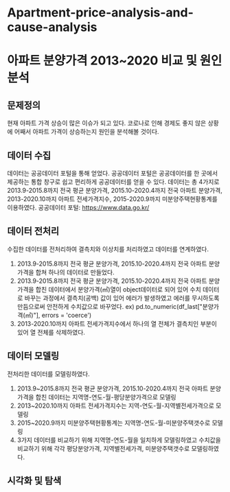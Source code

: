 # Apartment-price-analysis-and-cause-analysis
# 아파트 분양가격 2013~2020 비교 및 원인분석

## 문제정의
현재 아파트 가격 상승이 많은 이슈가 되고 있다. 코로나로 인해 경제도 좋지 않은 상황에 어째서 아파트 가격이 상승하는지 원인을 분석해볼 것이다.

## 데이터 수집
데이터는 공공데이터 포털을 통해 얻었다.
공공데이터 포털은 공공데이터를 한 곳에서 제공하는 통합 창구로 쉽고 편리하게 공공데이터를 얻을 수 있다.
데이터는 총 4가지로 2013.9-2015.8까지 전국 평균 분양가격, 2015.10-2020.4까지 전국 아파트 분양가격, 2013-2020.10까지 아파트 전세가격지수, 2015-2020.9까지 미분양주택현황통계를 이용하였다.
공공데이터 포털: https://www.data.go.kr/

## 데이터 전처리
수집한 데이터를 전처리하여 결측치와 이상치를 처리하였고 데이터를 연계하였다.
1. 2013.9-2015.8까지 전국 평균 분양가격, 2015.10-2020.4까지 전국 아파트 분양가격을 합쳐 하나의 데이터로 만들었다.
2. 2013.9-2015.8까지 전국 평균 분양가격, 2015.10-2020.4까지 전국 아파트 분양가격을 합친 데이터에서 분양가격(㎡)열이 object데이터로 되어 있어 수치 데이터로 바꾸는 과정에서 결측치(공백) 값이 있어 에러가 발생하였고 에러를 무시하도록 만듬으로써 안전하게 수치값으로 바꾸었다. ex) pd.to_numeric(df_last["분양가격(㎡)"], errors = 'coerce')
3. 2013-2020.10까지 아파트 전세가격지수에서 하나의 열 전체가 결측치인 부분이 있어 열 전체를 삭제하였다.

## 데이터 모델링
전처리한 데이터를 모델링하였다. 
1. 2013.9~2015.8까지 전국 평균 분양가격, 2015.10-2020.4까지 전국 아파트 분양가격을 합친 데이터는 지역명-연도-월-평당분양가격으로 모델링
2. 2013~2020.10까지 아파트 전세가격지수는 지역-연도-월-지역별전세가격으로 모델링
3. 2015~2020.9까지 미분양주택현황통계는 지역명-연도-월-미분양주택갯수로 모델링
4. 3가지 데이터를 비교하기 위해 지역명-연도-월을 일치하게 모델링하였고 수치값을 비교하기 위해 각각 평당분양가격, 지역별전세가격, 미분양주택갯수로 모델링하였다.

## 시각화 및 탐색














